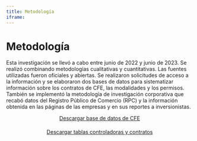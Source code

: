 ```yaml
---
title: Metodología
iframe:
---
```


# Metodología

Esta investigación se llevó a cabo entre junio de 2022 y junio de 2023. Se realizó combinando metodologías cualitativas y cuantitativas. Las fuentes utilizadas fueron oficiales y abiertas. Se realizaron solicitudes de acceso a la información y se elaboraron dos bases de datos para sistematizar información sobre los contratos de CFE, las modalidades y los permisos. También se implementó la metodología de investigación corporativa que recabó datos del Registro Público de Comercio (RPC) y la información obtenida en las páginas de las empresas y en sus reportes a inversionistas.

<div style="text-align: center; margin-bottom: 20px">
  <a class="btn btn-secondary" href="https://poderlatam.org/wp-content/uploads/2024/04/CFEdatos.xlsx" download>Descargar base de datos de CFE</a>
</div>

<div style="text-align: center;">
  <a class="btn btn-secondary" href="https://poderlatam.org/wp-content/uploads/2024/04/tablas_controladoras-y-top-contratos.xlsx" download>Descargar tablas controladoras y contratos</a>
</div>
